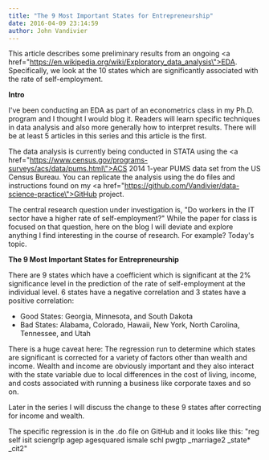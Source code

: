 ```yaml
---
title: "The 9 Most Important States for Entrepreneurship"
date: 2016-04-09 23:14:59
author: John Vandivier
---
```




This article describes some preliminary results from an ongoing <a href=\"https://en.wikipedia.org/wiki/Exploratory_data_analysis\">EDA</a>. Specifically, we look at the 10 states which are significantly associated with the rate of self-employment.
<p style=\"text-align: center;\"><strong>Intro</strong></p>
I've been conducting an EDA as part of an econometrics class in my Ph.D. program and I thought I would blog it. Readers will learn specific techniques in data analysis and also more generally how to interpret results. There will be at least 5 articles in this series and this article is the first.

The data analysis is currently being conducted in STATA using the <a href=\"https://www.census.gov/programs-surveys/acs/data/pums.html\">ACS 2014 1-year PUMS data set</a> from the US Census Bureau. You can replicate the analysis using the do files and instructions found on my <a href=\"https://github.com/Vandivier/data-science-practice\">GitHub project</a>.

The central research question under investigation is, \"Do workers in the IT sector have a higher rate of self-employment?\" While the paper for class is focused on that question, here on the blog I will deviate and explore anything I find interesting in the course of research. For example? Today's topic.
<p style=\"text-align: center;\"><strong>The 9 Most Important States for Entrepreneurship</strong></p>
<p style=\"text-align: left;\">There are 9 states which have a coefficient which is significant at the 2% significance level in the prediction of the rate of self-employment at the individual level. 6 states have a negative correlation and 3 states have a positive correlation:</p>

<ul>
	<li style=\"text-align: left;\">Good States: Georgia, Minnesota, and South Dakota</li>
	<li style=\"text-align: left;\">Bad States: Alabama, Colorado, Hawaii, New York, North Carolina, Tennessee, and Utah</li>
</ul>
There is a huge caveat here: The regression run to determine which states are significant is corrected for a variety of factors <span style=\"text-decoration: underline;\">other than wealth and income</span>. Wealth and income are obviously important and they also interact with the state variable due to local differences in the cost of living, income, and costs associated with running a business like corporate taxes and so on.

Later in the series I will discuss the change to these 9 states after correcting for income and wealth.

The specific regression is in the .do file on GitHub and it looks like this: \"reg self isit sciengrlp agep agesquared ismale schl pwgtp _marriage2 _state* _cit2\"